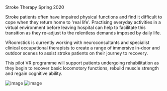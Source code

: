 Stroke Therapy
Spring 2020

Stroke patients often have impaired physical functions and find it difficult to cope when they return home to 'real life'. Practising everyday activities in a virtual environment before leaving hospital can help to facilitate this transition as they re-adjust to the relentless demands imposed by daily life. 

VRoomstick is currently working with neuroconsultants and specialist clinical occupational therapists to create a range of immersive in-door and outdoor scenes to assist stroke patients on their journey to recovery.

This pilot VR programme will support patients undergoing rehabilitation as they begin to recover basic locomotory functions, rebuild muscle strength and regain cognitive ability. 


![image](https://user-images.githubusercontent.com/37180802/221384833-566dee15-5a0d-493e-8767-b636304ffacb.png)
![image](https://user-images.githubusercontent.com/37180802/221384836-a0e3f02b-8930-4cc0-bdce-730e3aa74c4e.png)
